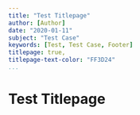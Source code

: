 ```yaml
---
title: "Test Titlepage"
author: [Author]
date: "2020-01-11"
subject: "Test Case"
keywords: [Test, Test Case, Footer]
titlepage: true,
titlepage-text-color: "FF3D24"
...
```


# Test Titlepage
